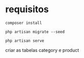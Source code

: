 # requisitos
```
composer install
```

```
php artisan migrate --seed
```

```
php artisan serve
```
criar as tabelas category e product
